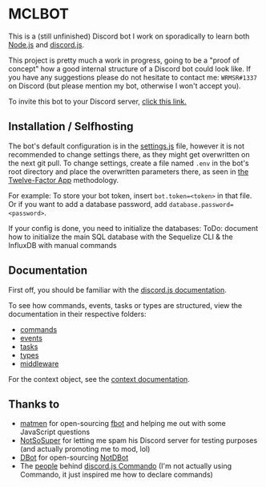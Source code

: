 # MCLBOT

This is a (still unfinished) Discord bot I work on sporadically to learn both [Node.js](http://nodejs.org) and [discord.js](https://discord.js.org).

This project is pretty much a work in progress, going to be a "proof of concept" how a good internal structure of a Discord bot could look like. If you have any suggestions please do not hesitate to contact me: `WRMSR#1337` on Discord (but please mention my bot, otherwise I won't accept you).

To invite this bot to your Discord server, [click this link.](https://discordapp.com/oauth2/authorize?client_id=249732355030384641&scope=bot&permissions=8)

## Installation / Selfhosting

The bot's default configuration is in the [settings.js](lib/settings.js) file, however it is not recommended to change settings there, as they might get overwritten on the next git pull. To change settings, create a file named `.env` in the bot's root directory and place the overwritten parameters there, as seen in [the Twelve-Factor App](https://12factor.net/config) methodology.

For example: To store your bot token, insert `bot.token=<token>` in that file. Or if you want to add a database password, add `database.password=<password>`.

If your config is done, you need to initialize the databases: 
ToDo: document how to initialize the main SQL database with the Sequelize CLI & the InfluxDB with manual commands

## Documentation

First off, you should be familiar with the [discord.js documentation](https://discord.js.org/#/docs/main/master).

To see how commands, events, tasks or types are structured, view the documentation in their respective folders:

- [commands](commands/README.md)
- [events](events/README.md)
- [tasks](tasks/README.md)
- [types](types/README.md)
- [middleware](middleware/README.md)

For the context object, see the [context documentation](context.md).

## Thanks to

- [matmen](https://gitlab.com/matmen) for open-sourcing [fbot](https://gitlab.com/matmen/fbot) and helping me out with some JavaScript questions
- [NotSoSuper](https://github.com/NotSoSuper) for letting me spam his Discord server for testing purposes (and actually promoting me to mod, lol)
- [DBot](https://gitlab.com/DBotThePony) for open-sourcing [NotDBot](https://gitlab.com/DBotThePony/DBotTheDiscordBot)
- The [people](https://github.com/discordjs/Commando/graphs/contributors) behind [discord.js Commando](https://discord.js.org/#/docs/commando) (I'm not actually using Commando, it just inspired me how to declare commands)
